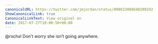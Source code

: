 ```yaml
---
canonicalURL: https://twitter.com/jmjordan/status/890633088648200192
ShowCanonicalLink: true
CanonicalLinkText: View original on
date: 2017-07-27T18:00:50+00:00
---
```

@rxchxl Don’t worry she isn’t going anywhere.